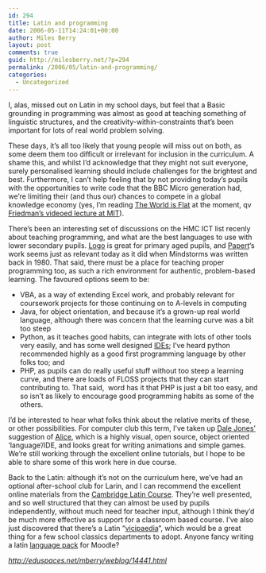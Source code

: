 ```yaml
---
id: 294
title: Latin and programming
date: 2006-05-11T14:24:01+00:00
author: Miles Berry
layout: post 
comments: true
guid: http://milesberry.net/?p=294
permalink: /2006/05/latin-and-programming/
categories:
  - Uncategorized
---
```

I, alas, missed out on Latin in my school days, but feel that a Basic grounding in programming was almost as good at teaching something of linguistic structures, and the creativity-within-constraints that&#8217;s been important for lots of real world problem solving.

<!--more-->

These days, it&#8217;s all too likely that young people will miss out on both, as some deem them too difficult or irrelevant for inclusion in the curriculum. A shame this, and whilst I&#8217;d acknowledge that they might not suit everyone, surely personalised learning should include challenges for the brightest and best. Furthermore, I can&#8217;t help feeling that by not providing today&#8217;s pupils with the opportunities to write code that the BBC Micro generation had, we&#8217;re limiting their (and thus our) chances to compete in a global knowledge economy (yes, I&#8217;m reading [The World is Flat](http://www.thomaslfriedman.com/worldisflat.htm) at the moment, qv [Friedman&#8217;s videoed lecture at MIT](http://mitworld.mit.edu/play/264/)).

There&#8217;s been an interesting set of discussions on the HMC ICT list recenly about teaching programming, and what are the best languages to use with lower secondary pupils. [Logo](http://www.softronix.com/logo.html) is great for primary aged pupils, and [Papert](http://www.papert.org/)&#8216;s work seems just as relevant today as it did when Mindstorms was written back in 1980. That said, there must be a place for teaching proper programming too, as such a rich environment for authentic, problem-based learning. The favoured options seem to be:

  * VBA, as a way of extending Excel work, and probably relevant for coursework projects for those continuing on to A-levels in computing
  * Java, for object orientation, and because it&#8217;s a grown-up real world language, although there was concern that the learning curve was a bit too steep
  * Python, as it teaches good habits, can integrate with lots of other tools very easily, and has some well designed [IDEs](http://www.die-offenbachs.de/detlev/eric3.html); I&#8217;ve heard python recommended highly as a good first programming language by other folks too; and
  * PHP, as pupils can do really useful stuff without too steep a learning curve, and there are loads of FLOSS projects that they can start contributing to. That said,  word has it that PHP is just a bit too easy, and so isn&#8217;t as likely to encourage good programming habits as some of the others.

I&#8217;d be interested to hear what folks think about the relative merits of these, or other possibilities. For computer club this term, I&#8217;ve taken up [Dale Jones&#8217;](http://dale.ethink.org.uk/) suggestion of [Alice](http://alice.org/), which is a highly visual, open source, object oriented &#8216;language&#8217;/IDE, and looks great for writing animations and simple games. We&#8217;re still working through the excellent online tutorials, but I hope to be able to share some of this work here in due course.

Back to the Latin: although it&#8217;s not on the curriculum here, we&#8217;ve had an optional after-school club for Larin, and I can recommend the excellent online materials from the [Cambridge Latin Course](http://www.cambridgescp.com/page.php?p=clc%5Eoa_intro%5Eintro). They&#8217;re well presented, and so well structured that they can almost be used by pupils independently, without much need for teacher input, although I think they&#8217;d be much more effective as support for a classroom based course. I&#8217;ve also just discovered that there&#8217;s a Latin &#8220;[vicipaedia](http://la.wikipedia.org/wiki/Main_Page)&#8220;, which would be a great thing for a few school classics departments to adopt. Anyone fancy writing a latin [language pack](http://download.moodle.org/lang/) for Moodle?

_<http://eduspaces.net/mberry/weblog/14441.html>_